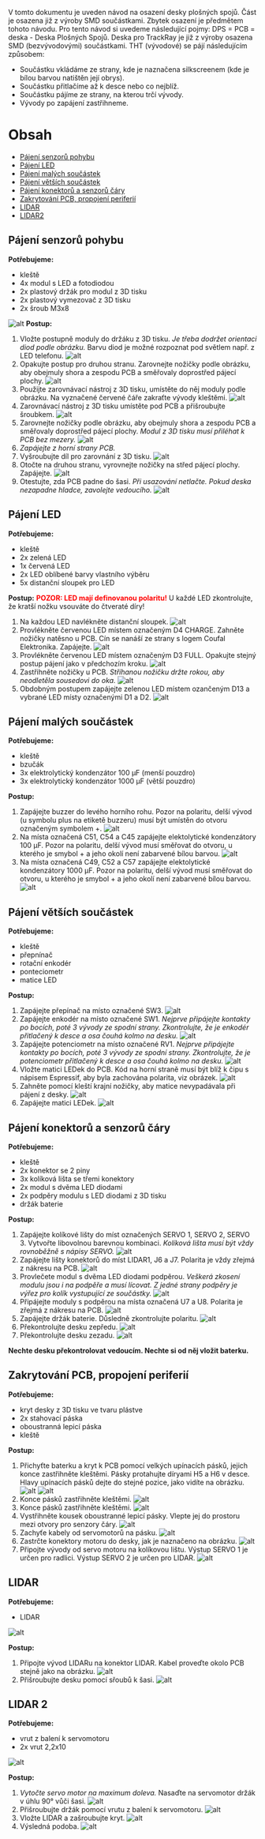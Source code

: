 V tomto dokumentu je uveden návod na osazení desky plošných spojů. Část je osazena již z výroby SMD součástkami. Zbytek osazení je předmětem tohoto návodu.
Pro tento návod si uvedeme následující pojmy: DPS = PCB = deska - Deska Plošných Spojů.
Deska pro TrackRay je již z výroby osazena SMD (bezvývodovými) součástkami. THT (vývodové) se pájí následujícím způsobem:
* Součástku vkládáme ze strany, kde je naznačena silkscreenem (kde je bílou barvou natištěn její obrys).
* Součástku přitlačíme až k desce nebo co nejblíž.
* Součástku pájíme ze strany, na kterou trčí vývody.
* Vývody po zapájení zastřihneme.

# Obsah
* [Pájení senzorů pohybu](#LED1)
* [Pájení LED](#LED2)
* [Pájení malých součástek](#male)
* [Pájení větších součástek](#vetsi)
* [Pájení konektorů a senzorů čáry](#konektory)
* [Zakrytování PCB, propojení periferií](#finalizace1)
* [LIDAR](#finalizace2)
* [LIDAR2](#finalizace3)

## <a name = LED1>Pájení senzorů pohybu</a>
**Potřebujeme:**
* kleště
* 4x modul s LED a fotodiodou
* 2x plastový držák pro modul z 3D tisku
* 2x plastový vymezovač z 3D tisku
* 2x šroub M3x8

![alt](SupportFiles/IMG_0829.jpeg)
**Postup:**
1. Vložte postupně moduly do držáku z 3D tisku. *Je třeba dodržet orientaci diod podle obrázku.* Barvu diod je možné rozpoznat pod světlem např. z LED telefonu.
![alt](SupportFiles/IMG_0835.jpeg)
1. Opakujte postup pro druhou stranu. Zarovnejte nožičky podle obrázku, aby obejmuly shora a zespodu PCB a směřovaly doprostřed pájecí plochy.
![alt](SupportFiles/IMG_0843.jpeg)
1. Použijte zarovnávací nástroj z 3D tisku, umístěte do něj moduly podle obrázku. Na vyznačené červené čáře zakraťte vývody kleštěmi.
![alt](SupportFiles/IMG_0845.jpeg)
1. Zarovnávací nástroj z 3D tisku umístěte pod PCB a přišroubujte šroubkem.
![alt](SupportFiles/IMG_0851.jpeg)
1. Zarovnejte nožičky podle obrázku, aby obejmuly shora a zespodu PCB a směřovaly doprostřed pájecí plochy. *Modul z 3D tisku musí přiléhat k PCB bez mezery.*
![alt](SupportFiles/IMG_0856.jpeg)
1. *Zapájejte z horní strany PCB.*
1. Vyšroubujte díl pro zarovnání z 3D tisku. 
![alt](SupportFiles/IMG_0862.jpeg)
1. Otočte na druhou stranu, vyrovnejte nožičky na střed pájecí plochy. Zapájejte.
![alt](SupportFiles/IMG_0876.jpeg)
1. Otestujte, zda PCB padne do šasi. *Při usazování netlačte. Pokud deska nezapadne hladce, zavolejte vedoucího.*
![alt](SupportFiles/IMG_0874.jpeg)

## <a name = LED2>Pájení LED</a>
**Potřebujeme:**
* kleště
* 2x zelená LED
* 1x červená LED
* 2x LED oblíbené barvy vlastního výběru
* 5x distanční sloupek pro LED

**Postup:**
<span style="color: red;">**POZOR: LED mají definovanou polaritu!**</span> U každé LED zkontrolujte, že kratší nožku vsouváte do čtveraté díry! 
1. Na každou LED navlékněte distanční sloupek.
![alt](SupportFiles/IMG_0881.jpeg)
1. Provlékněte červenou LED místem označeným D4 CHARGE. Zahněte nožičky natěsno u PCB. Cín se nanáší ze strany s logem Coufal Elektronika. Zapájejte.
![alt](SupportFiles/IMG_0886.jpeg)
1. Provlékněte červenou LED místem označeným D3 FULL. Opakujte stejný postup pájení jako v předchozím kroku.
![alt](SupportFiles/IMG_0893.jpeg)
1. Zastřihněte nožičky u PCB. *Stříhanou nožičku držte rokou, aby neodletěla sousedovi do oka.*
![alt](SupportFiles/IMG_0899.jpeg)
1. Obdobným postupem zapájejte zelenou LED místem ozančeným D13 a vybrané LED místy označenými D1 a D2.
![alt](SupportFiles/IMG_0899.jpeg)

## <a name = male>Pájení malých součástek</a>
**Potřebujeme:**
* kleště
* bzučák
* 3x elektrolytický kondenzátor 100 µF (menší pouzdro)
* 3x elektrolytický kondenzátor 1000 µF (větší pouzdro)

**Postup:** 
1. Zapájejte buzzer do levého horního rohu. Pozor na polaritu, delší vývod (u symbolu plus na etiketě buzzeru) musí být umístěn do otvoru označeným symbolem +. 
![alt](SupportFiles/IMG_0906.jpeg)
1. Na místa označená C51, C54 a C45 zapájejte elektolytické kondenzátory 100 µF. Pozor na polaritu, delší vývod musí směřovat do otvoru, u kterého je smybol + a jeho okolí není zabarvené bílou barvou. 
![alt](SupportFiles/IMG_0913.jpeg)
1. Na místa označená C49, C52 a C57 zapájejte elektolytické kondenzátory 1000 µF. Pozor na polaritu, delší vývod musí směřovat do otvoru, u kterého je smybol + a jeho okolí není zabarvené bílou barvou. 
![alt](SupportFiles/IMG_0916.jpeg)

## <a name = vetsi>Pájení větších součástek</a>
**Potřebujeme:**
* kleště
* přepnínač
* rotační enkodér
* ponteciometr
* matice LED

**Postup:** 
1. Zapájejte přepínač na místo označené SW3.
![alt](SupportFiles/IMG_0919.jpeg)
1. Zapájejte enkodér na místo označené SW1. *Nejprve připájejte kontakty po bocích, poté 3 vývody ze spodní strany. Zkontrolujte, že je enkodér přitlačený k desce a osa čouhá kolmo na desku.*
![alt](SupportFiles/IMG_0925.jpeg)
1. Zapájejte potenciometr na místo označené RV1. *Nejprve připájejte kontakty po bocích, poté 3 vývody ze spodní strany. Zkontrolujte, že je potenciometr přitlačený k desce a osa čouhá kolmo na desku.*
![alt](SupportFiles/IMG_0933.jpeg)
1. Vložte matici LEDek do PCB. Kód na horní straně musí být blíž k čipu s nápisem Espressif, aby byla zachována polarita, viz obrázek.
![alt](SupportFiles/IMG_0937.jpeg)
1. Zahněte pomocí kleští krajní nožičky, aby matice nevypadávala při pájení z desky.
![alt](SupportFiles/IMG_0939.jpeg)
1. Zapájejte matici LEDek.
![alt](SupportFiles/IMG_0941.jpeg)

## <a name = konektory>Pájení konektorů a senzorů čáry</a>
**Potřebujeme:**
* kleště
* 2x konektor se 2 piny
* 3x kolíková lišta se třemi konektory
* 2x modul s dvěma LED diodami
* 2x podpěry modulu s LED diodami z 3D tisku
* držák baterie

**Postup:** 
1. Zapájejte kolíkové lišty do míst označených SERVO 1, SERVO 2, SERVO 3. Vytvořte libovolnou barevnou kombinaci. *Kolíková lišta musí být vždy rovnoběžně s nápisy SERVO.*
![alt](SupportFiles/IMG_0949.jpeg) 
1. Zapájejte lišty konektorů do míst LIDAR1, J6 a J7. Polarita je vždy zřejmá z nákresu na PCB.
![alt](SupportFiles/IMG_0950.jpeg)
1. Provlečete modul s dvěma LED diodami podpěrou. *Veškerá zkosení modulu jsou i na podpěře a musí lícovat. Z jedné strany podpěry je výřez pro kolík vystupující ze součástky.*
![alt](SupportFiles/IMG_0953.jpeg)
1. Připájejte moduly s podpěrou na místa označená U7 a U8. Polarita je zřejmá z nákresu na PCB.
![alt](SupportFiles/IMG_0957.jpeg)
1. Zapájejte držák baterie. Důsledně zkontrolujte polaritu.
![alt](SupportFiles/IMG_0963.jpeg)
1. Překontrolujte desku zepředu.
![alt](SupportFiles/IMG_0965.jpeg)
1. Překontrolujte desku zezadu.
![alt](SupportFiles/IMG_0964.jpeg)

**Nechte desku překontrolovat vedoucím. Nechte si od něj vložit baterku.**


## <a name = finalizace1>Zakrytování PCB, propojení periferií</a>
**Potřebujeme:**
* kryt desky z 3D tisku ve tvaru plástve
* 2x stahovací páska
* oboustranná lepicí páska
* kleště


**Postup:**
1. Přichyťte baterku a kryt k PCB pomocí velkých upínacích pásků, jejich konce zastřihněte kleštěmi. Pásky protahujte díryami H5 a H6 v desce. Hlavy upínacích pásků dejte do stejné pozice, jako vidíte na obrázku.
![alt](SupportFiles/IMG_0969.jpeg)
![alt](SupportFiles/IMG_0974.jpeg)
1. Konce pásků zastřihněte kleštěmi.
![alt](SupportFiles/IMG_0980.jpeg)
1. Konce pásků zastřihněte kleštěmi.
![alt](SupportFiles/IMG_0980.jpeg)
1. Vystřihněte kousek oboustranné lepicí pásky. Vlepte jej do prostoru mezi otvory pro senzory čáry.
![alt](SupportFiles/IMG_0982.jpeg)
1. Zachyťe kabely od servomotorů na pásku.
![alt](SupportFiles/IMG_0986.jpeg)
1. Zastrčte konektory motoru do desky, jak je naznačeno na obrázku.
![alt](SupportFiles/IMG_0992.jpeg)
1. Připojte vývody od servo motoru na kolíkovou lištu. Výstup SERVO 1 je určen pro radlici. Výstup SERVO 2 je určen pro LIDAR.
![alt](SupportFiles/IMG_0992.jpeg)

## <a name = finalizace2>LIDAR</a>
**Potřebujeme:**
* LIDAR

![alt](SupportFiles/IMG_0999.jpeg)

**Postup:**
1. Připojte vývod LIDARu na konektor LIDAR. Kabel proveďte okolo PCB stejně jako na obrázku.
![alt](SupportFiles/IMG_1005.jpeg)
1. Přišroubujte desku pomocí sřoubů k šasi.
![alt](SupportFiles/IMG_1009.jpeg)

## <a name = finalizace3>LIDAR 2</a>
**Potřebujeme:**
* vrut z balení k servomotoru
* 2x vrut 2,2x10

![alt](SupportFiles/IMG_1009_2.jpeg)

**Postup:**
1. *Vytočte servo motor na maximum doleva.* Nasaďte na servomotor držák v úhlu 90° vůči šasi.
![alt](SupportFiles/IMG_1012.jpeg)
1. Přišroubujte držák pomocí vrutu z balení k servomotoru.
![alt](SupportFiles/IMG_1016.jpeg)
1. Vložte LIDAR a zašroubujte kryt.
![alt](SupportFiles/IMG_1019.jpeg)
1. Výsledná podoba.
![alt](SupportFiles/IMG_1024.jpeg)